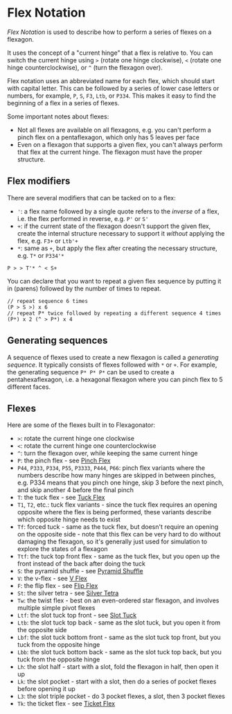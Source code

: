 # Flex Notation

*Flex Notation* is used to describe how to perform a series of flexes on a flexagon.

It uses the concept of a "current hinge" that a flex is relative to.
You can switch the current hinge using `>` (rotate one hinge clockwise), `<` (rotate one hinge counterclockwise),
or `^` (turn the flexagon over).

Flex notation uses an abbreviated name for each flex, which should start with capital letter.
This can be followed by a series of lower case letters or numbers,
for example, `P`, `S`, `F3`, `Ltb`, or `P334`.
This makes it easy to find the beginning of a flex in a series of flexes.

Some important notes about flexes:

* Not all flexes are available on all flexagons, e.g. you can't perform a pinch flex on a pentaflexagon, which only has 5 leaves per face
* Even on a flexagon that supports a given flex, you can't always perform that flex at the current hinge.
The flexagon must have the proper structure.


## Flex modifiers

There are several modifiers that can be tacked on to a flex:

* `'`: a flex name followed by a single quote refers to the *inverse* of a flex, i.e. the flex performed in reverse, e.g. `P'` or `S'`
* `+`: if the current state of the flexagon doesn't support the given flex, create the internal structure necessary to support it *without* applying the flex, e.g. `F3+` or `Ltb'+`
* `*`: same as `+`, but apply the flex after creating the necessary structure, e.g. `T*` or `P334'*`

```
P > > T'* ^ < S+
```

You can declare that you want to repeat a given flex sequence by putting it in (parens) followed by the number of times to repeat.

```
// repeat sequence 6 times
(P > S >) x 6
// repeat P* twice followed by repeating a different sequence 4 times
(P*) x 2 (^ > P*) x 4
```


## Generating sequences

A sequence of flexes used to create a new flexagon is called a *generating sequence*.
It typically consists of flexes followed with `*` or `+`.
For example, the generating sequence `P* P* P*` can be used to create a pentahexaflexagon,
i.e. a hexagonal flexagon where you can pinch flex to 5 different faces.


## Flexes

Here are some of the flexes built in to Flexagonator:

* `>`: rotate the current hinge one clockwise
* `<`: rotate the current hinge one counterclockwise
* `^`: turn the flexagon over, while keeping the same current hinge
* `P`: the pinch flex - see [Pinch Flex](http://loki3.com/flex/flex/pinch.html)
* `P44`, `P333`, `P334`, `P55`, `P3333`, `P444`, `P66`: pinch flex variants where the numbers describe how many
hinges are skipped in between pinches, e.g. P334 means that you pinch one hinge, skip 3 before the next pinch, and skip another 4 before the final pinch
* `T`: the tuck flex - see [Tuck Flex](http://loki3.com/flex/flex/tuck.html)
* `T1`, `T2`, etc.:  tuck flex variants - since the tuck flex requires an opening opposite where the flex is being
performed, these variants describe which opposite hinge needs to exist
* `Tf`: forced tuck - same as the tuck flex, but doesn't require an opening on the opposite side - note that this
flex can be very hard to do without damaging the flexagon, so it's generally just used for simulation to explore
the states of a flexagon
* `Ttf`: the tuck top front flex - same as the tuck flex, but you open up the front instead of the back after doing the tuck
* `S`: the pyramid shuffle - see [Pyramid Shuffle](http://loki3.com/flex/flex/pyramid-shuffle.html)
* `V`: the v-flex - see [V Flex](http://loki3.com/flex/flex/v.html)
* `F`: the flip flex - see [Flip Flex](http://loki3.com/flex/flex/flip.html)
* `St`: the silver tetra - see [Silver Tetra](http://loki3.com/flex/flex/silver-tetra.html)
* `Tw`: the twist flex - best on an even-ordered star flexagon, and involves multiple simple pivot flexes
* `Ltf`: the slot tuck top front - see [Slot Tuck](http://loki3.com/flex/flex/slot-tuck.html)
* `Ltb`: the slot tuck top back - same as the slot tuck, but you open it from the opposite side
* `Lbf`: the slot tuck bottom front - same as the slot tuck top front, but you tuck from the opposite hinge
* `Lbb`: the slot tuck bottom back - same as the slot tuck top back, but you tuck from the opposite hinge
* `Lh`: the slot half - start with a slot, fold the flexagon in half, then open it up
* `Lk`: the slot pocket - start with a slot, then do a series of pocket flexes before opening it up
* `L3`: the slot triple pocket - do 3 pocket flexes, a slot, then 3 pocket flexes
* `Tk`: the ticket flex - see [Ticket Flex](http://loki3.com/flex/flex/ticket.html)
